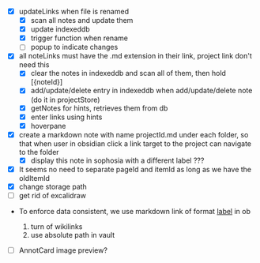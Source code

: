 - [x] updateLinks when file is renamed
  - [x] scan all notes and update them
  - [x] update indexeddb
  - [x] trigger function when rename
  - [ ] popup to indicate changes
- [x] all noteLinks must have the .md extension in their link, project link don't need this
  - [x] clear the notes in indexeddb and scan all of them, then hold [{noteId}]
  - [x] add/update/delete entry in indexeddb when add/update/delete note (do it in projectStore)
  - [x] getNotes for hints, retrieves them from db
  - [x] enter links using hints
  - [x] hoverpane
- [x] create a markdown note with name projectId.md under each folder, so that when user in obsidian click a link target to the project can navigate to the folder
  - [x] display this note in sophosia with a different label ???
- [x] It seems no need to separate pageId and itemId as long as we have the oldItemId
- [x] change storage path
- [ ] get rid of excalidraw

- To enforce data consistent, we use markdown link of format [label](path/to/file.md#^block-id) in ob

  1. turn of wikilinks
  2. use absolute path in vault

- [ ] AnnotCard image preview?
